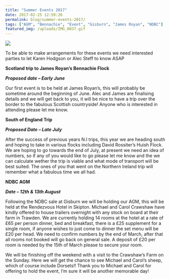 ```yaml
---
title: "Summer Events 2017"
date: 2017-02-25 12:59:26
permalink: blog/summer-events-2017/
tags: ["AGM", "Bennachie", "Event", "Gisburn", "James Royan", "NDBC"]
featured_img: /uploads/IMG_0037.gif
---
```


![](/uploads/IMG_0037.gif)


To be able to make arrangements for these events we need interested parties to let Karen Hodgson or Alec Steff to know ASAP

**Scotland trip to James Royan’s Bennachie Flock**

***Proposed date – Early June***

Our first event is to be held at James Royan’s, this will probably be sometime around the beginning of June. Alec and James are finalising details and we will get back to you, it will be nice to have a trip over the border to the fabulous Scottish countryside! Anyone who is interested in attending please let me know.

**South of England Trip**

***Proposed Date – Late July***

After the success of previous years N.I trips, this year we are heading south and hoping to take in various flocks including David Rossiter’s Huish Flock. We are hoping to go towards the end of July, at present we need an idea of numbers, so if any of you would like to go please let me know and the we can calculate wether the trip is viable and what mode of transport will be best suited. The ones of you that went on the Northern Ireland trip will remember what a fabulous time we all had.

**NDBC AGM**

***Date – 12th & 13th August***

Following the NDBC sale at Gisburn we will be holding our AGM, this will be held at the Rendezvous Hotel in Skipton. Michael and Carol Crawshaw have kindly offered to house trailers overnight with any stock on board at their farm in Trawden. We are currently holding 14 rooms at the hotel at a rate of £65 per person dinner, bed and breakfast, there is a £25 supplement for a single room, if anyone wishes to just come to dinner the set menu will be £20 per head. We need to confirm numbers by the end of March, after that all rooms not booked will go back on general sale. A deposit of £20 per room is needed by the 15th of March please to secure your room.

We will be finishing off the weekend with a visit to the Crawshaw’s Farm on the Sunday. Here we will get the chance to see Michael and Carol’s sheep, which of course include Dorsets!! Thank you to Michael and Carol for offering to hold the event, I’m sure it will be another memorable day!
